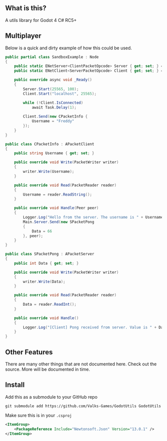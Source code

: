 ## What is this?
A utils library for Godot 4 C# RC5+

## Multiplayer
Below is a quick and dirty example of how this could be used.
```cs
public partial class SandboxExample : Node
{
    public static ENetServer<ClientPacketOpcode> Server { get; set; } = new();
    public static ENetClient<ServerPacketOpcode> Client { get; set; } = new();

    public override async void _Ready()
    {
        Server.Start(25565, 100);
        Client.Start("localhost", 25565);

        while (!Client.IsConnected)
            await Task.Delay(1);
        
        Client.Send(new CPacketInfo {
            Username = "Freddy"
        });
    }
}
```

```cs
public class CPacketInfo : APacketClient
{
	public string Username { get; set; }

	public override void Write(PacketWriter writer)
	{
		writer.Write(Username);
	}

	public override void Read(PacketReader reader)
	{
		Username = reader.ReadString();
	}

	public override void Handle(Peer peer)
	{
		Logger.Log("Hello from the server. The username is " + Username);
		Main.Server.Send(new SPacketPong
		{
			Data = 66
		}, peer);
	}
}
```

```cs
public class SPacketPong : APacketServer
{
	public int Data { get; set; }

	public override void Write(PacketWriter writer)
	{
		writer.Write(Data);
	}

	public override void Read(PacketReader reader)
	{
		Data = reader.ReadInt();
	}

	public override void Handle()
	{
		Logger.Log("[Client] Pong received from server. Value is " + Data);
	}
}
```

## Other Features
There are many other things that are not documented here. Check out the source. More will be documented in time.

## Install
Add this as a submodule to your GitHub repo
```
git submodule add https://github.com/Valks-Games/GodotUtils GodotUtils
```

Make sure this is in your `.csproj`
```xml
<ItemGroup>
	<PackageReference Include="Newtonsoft.Json" Version="13.0.1" />
</ItemGroup>
```
